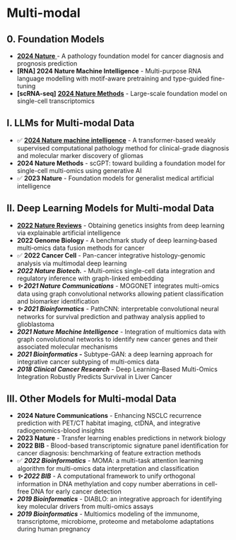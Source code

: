 # Multi-modal

## 0. Foundation Models

* [**2024 Nature** ](https://www.nature.com/articles/s41586-024-07894-z)- A pathology foundation model for cancer diagnosis and prognosis prediction
* **\[RNA] 2024 Nature Machine Intelligence** - Multi-purpose RNA language modelling with motif-aware pretraining and type-guided fine-tuning
* **\[scRNA-seq]** [**2024 Nature Methods**](https://pubmed.ncbi.nlm.nih.gov/38844628/) - Large-scale foundation model on single-cell transcriptomics

## I. LLMs for Multi-modal Data

* ✅ [**2024 Nature machine intelligence**](https://www.nature.com/articles/s42256-024-00868-w)  - A transformer-based weakly supervised computational pathology method for clinical-grade diagnosis and molecular marker discovery of gliomas
* **2024 Nature Methods** - scGPT: toward building a foundation model for single-cell multi-omics using generative AI
* ✅  **2023 Nature** - Foundation models for generalist medical artificial intelligence

## II. Deep Learning Models for Multi-modal Data

* [**2022 Nature Reviews**](https://www.nature.com/articles/s41576-022-00532-2) - Obtaining genetics insights from deep learning via explainable artificial intelligence
* **2022 Genome Biology** - A benchmark study of deep learning‑based multi‑omics data fusion methods for cancer
* ✅ **2022 Cancer Cell** - Pan-cancer integrative histology-genomic analysis via multimodal deep learning
* _**2022 Nature Biotech.**_ - Multi-omics single-cell data integration and regulatory inference with graph-linked embedding
* _**✨ 2021 Nature Communications**_ - MOGONET integrates multi-omics data using graph convolutional networks allowing patient classification and biomarker identification
* _**✨ 2021 Bioinformatics**_ - PathCNN: interpretable convolutional neural networks for survival prediction and pathway analysis applied to glioblastoma
* _**2021 Nature Machine Intelligence**_ - Integration of multiomics data with graph convolutional networks to identify new cancer genes and their associated molecular mechanisms
* _**2021 Bioinformatics -**_  Subtype-GAN: a deep learning approach for integrative cancer subtyping of multi-omics data
* _**2018 Clinical Cancer Research**_ - Deep Learning–Based Multi-Omics Integration Robustly Predicts Survival in Liver Cancer

## III. Other Models for Multi-modal Data

* **2024 Nature Communications** -  Enhancing NSCLC recurrence prediction with PET/CT habitat imaging, ctDNA, and integrative radiogenomics-blood insights
* **2023 Nature** - Transfer learning enables predictions in network biology
* **2022 BIB** - Blood-based transcriptomic signature panel identification for cancer diagnosis: benchmarking of feature extraction methods
* ✅ _**2022 Bioinformatics**_ - MOMA: a multi-task attention learning algorithm for multi-omics data interpretation and classification
* _**✨ 2022 BIB**_ - A computational framework to unify orthogonal information in DNA methylation and copy number aberrations in cell-free DNA for early cancer detection
* _**2019 Bioinformatics**_ - DIABLO: an integrative approach for identifying key molecular drivers from multi-omics assays
* _**2019 Bioinformatics**_ - Multiomics modeling of the immunome, transcriptome, microbiome, proteome and metabolome adaptations during human pregnancy

